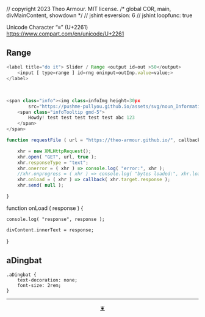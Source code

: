 // copyright 2023 Theo Armour. MIT license.
/* global COR, main, divMainContent, showdown */
// jshint esversion: 6
// jshint loopfunc: true

Unicode Character “≡” (U+2261) https://www.compart.com/en/unicode/U+2261


## Range

``` JavaScript
<label title="do it"> Slider / Range <output id=out >50</output>
	<input [ type=range ] id=rng oninput=outInp.value=value;>
</label>
```

##

``` JavaScript

<span class="info"><img class=infoImg height=30px
		src="https://pushme-pullyou.github.io/assets/svg/noun_Information_585560.svg">
	<span class="infoTooltip gmd-5">
		Howdy! test test test test test abc 123
	</span>
</span>
```

``` JavaScript
function requestFile ( url = "https://theo-armour.github.io/", callback = onLoad ) {

	xhr = new XMLHttpRequest();
	xhr.open( "GET", url, true );
	xhr.responseType = "text";
	xhr.onerror = ( xhr ) => console.log( "error:", xhr );
	//xhr.onprogress = ( xhr ) => console.log( "bytes loaded:", xhr.loaded );
	xhr.onload = ( xhr ) => callback( xhr.target.response );
	xhr.send( null );

}
```


function onLoad ( response ) {

	console.log( "response", response );

	divContent.innerText = response;

}


## aDingbat

```
.aDingbat {
	text-decoration: none;
	font-size: 2rem;
}
```

***


<center title="Hello! Click me to go up to the top" ><a class=aDingbat href=javascript:window.scrollTo(0,0);> ❦ </a></center>
